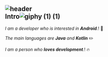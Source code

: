 ![header](https://capsule-render.vercel.app/api?type=waving&color=0:020F52,50:20BDFF,100:A5FECB&height=300&section=header&text=TaeHyun&nbsp;Ahn&fontColor=ffffff&fontAlignY=40&fontSize=100&descAlignY=65&descSize=40&animation=scaleIn&rotate=-30)
<br/>
Intro![giphy (1) (1)](https://user-images.githubusercontent.com/61732452/104490936-deaac400-5614-11eb-967e-af3f097b965e.gif)
--- 
   *I am a developer who is interested in **Android**.*!   :gift: 
   
   *The main languages are **Java** and **Kotlin***   :pencil2:   
   
   *I am a person who **loves development**.*!  :fire:  
